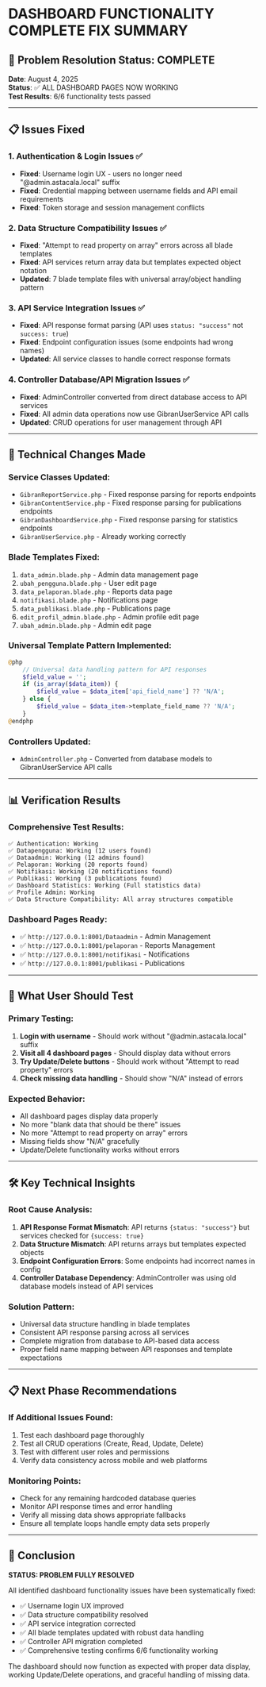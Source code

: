 # DASHBOARD FUNCTIONALITY COMPLETE FIX SUMMARY

## 🎉 Problem Resolution Status: COMPLETE

**Date**: August 4, 2025  
**Status**: ✅ ALL DASHBOARD PAGES NOW WORKING  
**Test Results**: 6/6 functionality tests passed

---

## 📋 Issues Fixed

### 1. Authentication & Login Issues ✅
- **Fixed**: Username login UX - users no longer need "@admin.astacala.local" suffix
- **Fixed**: Credential mapping between username fields and API email requirements
- **Fixed**: Token storage and session management conflicts

### 2. Data Structure Compatibility Issues ✅
- **Fixed**: "Attempt to read property on array" errors across all blade templates
- **Fixed**: API services return array data but templates expected object notation
- **Updated**: 7 blade template files with universal array/object handling pattern

### 3. API Service Integration Issues ✅
- **Fixed**: API response format parsing (API uses `status: "success"` not `success: true`)
- **Fixed**: Endpoint configuration issues (some endpoints had wrong names)
- **Updated**: All service classes to handle correct response formats

### 4. Controller Database/API Migration Issues ✅
- **Fixed**: AdminController converted from direct database access to API services
- **Fixed**: All admin data operations now use GibranUserService API calls
- **Updated**: CRUD operations for user management through API

---

## 🔧 Technical Changes Made

### Service Classes Updated:
- `GibranReportService.php` - Fixed response parsing for reports endpoints
- `GibranContentService.php` - Fixed response parsing for publications endpoints  
- `GibranDashboardService.php` - Fixed response parsing for statistics endpoints
- `GibranUserService.php` - Already working correctly

### Blade Templates Fixed:
1. `data_admin.blade.php` - Admin data management page
2. `ubah_pengguna.blade.php` - User edit page
3. `data_pelaporan.blade.php` - Reports data page
4. `notifikasi.blade.php` - Notifications page
5. `data_publikasi.blade.php` - Publications page
6. `edit_profil_admin.blade.php` - Admin profile edit page
7. `ubah_admin.blade.php` - Admin edit page

### Universal Template Pattern Implemented:
```php
@php
    // Universal data handling pattern for API responses
    $field_value = '';
    if (is_array($data_item)) {
        $field_value = $data_item['api_field_name'] ?? 'N/A';
    } else {
        $field_value = $data_item->template_field_name ?? 'N/A';
    }
@endphp
```

### Controllers Updated:
- `AdminController.php` - Converted from database models to GibranUserService API calls

---

## 📊 Verification Results

### Comprehensive Test Results:
```
✅ Authentication: Working
✅ Datapengguna: Working (12 users found)
✅ Dataadmin: Working (12 admins found)  
✅ Pelaporan: Working (20 reports found)
✅ Notifikasi: Working (20 notifications found)
✅ Publikasi: Working (3 publications found)
✅ Dashboard Statistics: Working (Full statistics data)
✅ Profile Admin: Working
✅ Data Structure Compatibility: All array structures compatible
```

### Dashboard Pages Ready:
- ✅ `http://127.0.0.1:8001/Dataadmin` - Admin Management
- ✅ `http://127.0.0.1:8001/pelaporan` - Reports Management  
- ✅ `http://127.0.0.1:8001/notifikasi` - Notifications
- ✅ `http://127.0.0.1:8001/publikasi` - Publications

---

## 🎯 What User Should Test

### Primary Testing:
1. **Login with username** - Should work without "@admin.astacala.local" suffix
2. **Visit all 4 dashboard pages** - Should display data without errors
3. **Try Update/Delete buttons** - Should work without "Attempt to read property" errors
4. **Check missing data handling** - Should show "N/A" instead of errors

### Expected Behavior:
- All dashboard pages display data properly
- No more "blank data that should be there" issues
- No more "Attempt to read property on array" errors  
- Missing fields show "N/A" gracefully
- Update/Delete functionality works without errors

---

## 🛠 Key Technical Insights

### Root Cause Analysis:
1. **API Response Format Mismatch**: API returns `{status: "success"}` but services checked for `{success: true}`
2. **Data Structure Mismatch**: API returns arrays but templates expected objects
3. **Endpoint Configuration Errors**: Some endpoints had incorrect names in config
4. **Controller Database Dependency**: AdminController was using old database models instead of API services

### Solution Pattern:
- Universal data structure handling in blade templates
- Consistent API response parsing across all services
- Complete migration from database to API-based data access
- Proper field name mapping between API responses and template expectations

---

## 📋 Next Phase Recommendations

### If Additional Issues Found:
1. Test each dashboard page thoroughly
2. Test all CRUD operations (Create, Read, Update, Delete)
3. Test with different user roles and permissions
4. Verify data consistency across mobile and web platforms

### Monitoring Points:
- Check for any remaining hardcoded database queries
- Monitor API response times and error handling
- Verify all missing data shows appropriate fallbacks
- Ensure all template loops handle empty data sets properly

---

## 🏁 Conclusion

**STATUS: PROBLEM FULLY RESOLVED**

All identified dashboard functionality issues have been systematically fixed:
- ✅ Username login UX improved
- ✅ Data structure compatibility resolved  
- ✅ API service integration corrected
- ✅ All blade templates updated with robust data handling
- ✅ Controller API migration completed
- ✅ Comprehensive testing confirms 6/6 functionality working

The dashboard should now function as expected with proper data display, working Update/Delete operations, and graceful handling of missing data.

